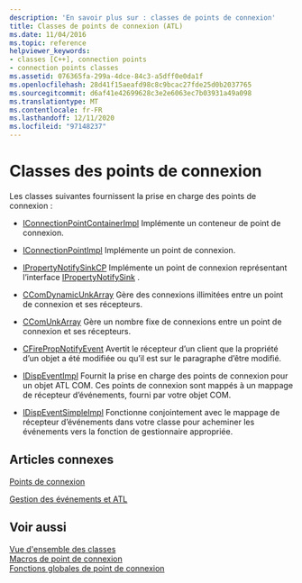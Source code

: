 ```yaml
---
description: 'En savoir plus sur : classes de points de connexion'
title: Classes de points de connexion (ATL)
ms.date: 11/04/2016
ms.topic: reference
helpviewer_keywords:
- classes [C++], connection points
- connection points classes
ms.assetid: 076365fa-299a-4dce-84c3-a5dff0e0da1f
ms.openlocfilehash: 28d41f15aeafd98c8c9bcac27fde25d0b2037765
ms.sourcegitcommit: d6af41e42699628c3e2e6063ec7b03931a49a098
ms.translationtype: MT
ms.contentlocale: fr-FR
ms.lasthandoff: 12/11/2020
ms.locfileid: "97148237"
---
```

# <a name="connection-points-classes"></a>Classes des points de connexion

Les classes suivantes fournissent la prise en charge des points de connexion :

- [IConnectionPointContainerImpl](../atl/reference/iconnectionpointcontainerimpl-class.md) Implémente un conteneur de point de connexion.

- [IConnectionPointImpl](../atl/reference/iconnectionpointimpl-class.md) Implémente un point de connexion.

- [IPropertyNotifySinkCP](../atl/reference/ipropertynotifysinkcp-class.md) Implémente un point de connexion représentant l’interface [IPropertyNotifySink](/windows/win32/api/ocidl/nn-ocidl-ipropertynotifysink) .

- [CComDynamicUnkArray](../atl/reference/ccomdynamicunkarray-class.md) Gère des connexions illimitées entre un point de connexion et ses récepteurs.

- [CComUnkArray](../atl/reference/ccomunkarray-class.md) Gère un nombre fixe de connexions entre un point de connexion et ses récepteurs.

- [CFirePropNotifyEvent](../atl/reference/cfirepropnotifyevent-class.md) Avertit le récepteur d’un client que la propriété d’un objet a été modifiée ou qu’il est sur le paragraphe d’être modifié.

- [IDispEventImpl](../atl/reference/idispeventimpl-class.md) Fournit la prise en charge des points de connexion pour un objet ATL COM. Ces points de connexion sont mappés à un mappage de récepteur d’événements, fourni par votre objet COM.

- [IDispEventSimpleImpl](../atl/reference/idispeventsimpleimpl-class.md) Fonctionne conjointement avec le mappage de récepteur d’événements dans votre classe pour acheminer les événements vers la fonction de gestionnaire appropriée.

## <a name="related-articles"></a>Articles connexes

[Points de connexion](../atl/atl-connection-points.md)

[Gestion des événements et ATL](../atl/event-handling-and-atl.md)

## <a name="see-also"></a>Voir aussi

[Vue d'ensemble des classes](../atl/atl-class-overview.md)<br/>
[Macros de point de connexion](../atl/reference/connection-point-macros.md)<br/>
[Fonctions globales de point de connexion](../atl/reference/connection-point-global-functions.md)
